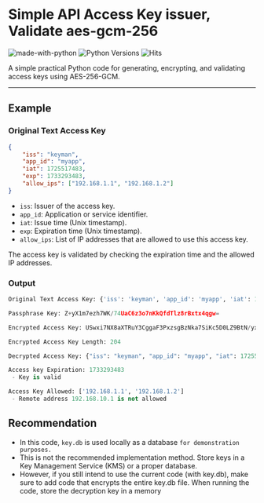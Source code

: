 # Simple API Access Key issuer, Validate aes-gcm-256

![made-with-python][made-with-python]
![Python Versions][pyversion-button]
![Hits][hits-button]

[pyversion-button]: https://img.shields.io/pypi/pyversions/Markdown.svg
[made-with-python]: https://img.shields.io/badge/Made%20with-Python-1f425f.svg
[hits-button]: https://hits.seeyoufarm.com/api/count/incr/badge.svg?url=https%3A%2F%2Fgithub.com%2Fpassword123456%2Faccess-key-issuer-validator-aes-gcm&count_bg=%2379C83D&title_bg=%23555555&icon=&icon_color=%23E7E7E7&title=hits&edge_flat=false

A simple practical Python code for generating, encrypting, and validating access keys using AES-256-GCM.

***

## Example

### Original Text Access Key

```json
{
    "iss": "keyman",
    "app_id": "myapp",
    "iat": 1725517483,
    "exp": 1733293483,
    "allow_ips": ["192.168.1.1", "192.168.1.2"]
}
```

- `iss`: Issuer of the access key.
- `app_id`: Application or service identifier.
- `iat`: Issue time (Unix timestamp).
- `exp`: Expiration time (Unix timestamp).
- `allow_ips`: List of IP addresses that are allowed to use this access key.

The access key is validated by checking the expiration time and the allowed IP addresses.


### Output

```python
Original Text Access Key: {'iss': 'keyman', 'app_id': 'myapp', 'iat': 1725517483, 'exp': 1733293483, 'allow_ips': ['192.168.1.1', '192.168.1.2']}

Passphrase Key: Z+yX1m7ezh7WK/74UaC6z3o7nKkQfdTlz8rBxtx4qgw=

Encrypted Access Key: USwxi7NX8aXTRuY3CggaF3PxzsgBzNka7SiKc5D0LZ9BtN/yxXXpsaoqkVFZjlEDuIq2kZu9Sq/Hh7j1cfcfSrE4Pu4P4Ed+9c+U6he5kklXBWkwjS72NbTynL5yket3vQ7rdEWEN0ZhAIuBJ+B/bUVSGhjWGlQ0yCYRF5lOE80HMyf0BnR6tYkWYPyCEti5rgJiXxV3a6vJ

Encrypted Access Key Length: 204

Decrypted Access Key: {"iss": "keyman", "app_id": "myapp", "iat": 1725517483, "exp": 1733293483, "allow_ips": ["192.168.1.1", "192.168.1.2"]}

Access key Expiration: 1733293483
 - Key is valid

Access Key Allowed: ['192.168.1.1', '192.168.1.2']
 - Remote address 192.168.10.1 is not allowed
```

## Recommendation
- In this code, `key.db` is used locally as a database `for demonstration purposes.` 
- This is not the recommended implementation method. Store keys in a Key Management Service (KMS) or a proper database.
- However, if you still intend to use the current code (with key.db), make sure to add code that encrypts the entire key.db file. When running the code, store the decryption key in a memory

  

